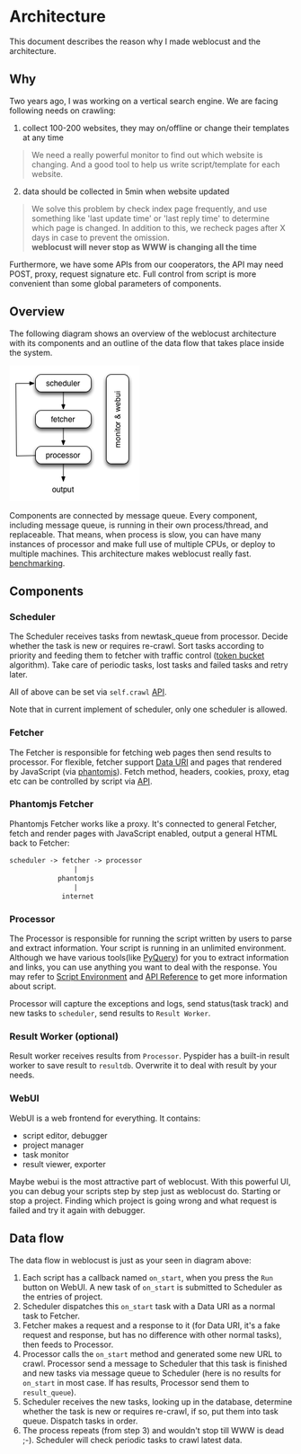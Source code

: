Architecture
============

This document describes the reason why I made weblocust and the architecture.

Why
---
Two years ago, I was working on a vertical search engine. We are facing following needs on crawling:

1. collect 100-200 websites, they may on/offline or change their templates at any time
> We need a really powerful monitor to find out which website is changing. And a good tool to help us write script/template for each website.

2. data should be collected in 5min when website updated
> We solve this problem by check index page frequently, and use something like 'last update time' or 'last reply time' to determine which page is changed. In addition to this, we recheck pages after X days in case to prevent the omission.  
> **weblocust will never stop as WWW is changing all the time**

Furthermore, we have some APIs from our cooperators, the API may need POST, proxy, request signature etc. Full control from script is more convenient than some global parameters of components.

Overview
--------
The following diagram shows an overview of the weblocust architecture with its components and an outline of the data flow that takes place inside the system.

![weblocust](imgs/weblocust-arch.png)

Components are connected by message queue. Every component, including message queue, is running in their own process/thread, and replaceable. That means, when process is slow, you can have many instances of processor and make full use of multiple CPUs, or deploy to multiple machines. This architecture makes weblocust really fast. [benchmarking](https://gist.github.com/binux/67b276c51e988f8e2c31#comment-1339242).

Components
----------

### Scheduler
The Scheduler receives tasks from newtask_queue from processor. Decide whether the task is new or requires re-crawl. Sort tasks according to priority and feeding them to fetcher with traffic control ([token bucket](http://en.wikipedia.org/wiki/Token_bucket) algorithm). Take care of periodic tasks, lost tasks and failed tasks and retry later.

All of above can be set via `self.crawl` [API](apis/). 

Note that in current implement of scheduler, only one scheduler is allowed.

### Fetcher
The Fetcher is responsible for fetching web pages then send results to processor. For flexible, fetcher support [Data URI](http://en.wikipedia.org/wiki/Data_URI_scheme) and pages that rendered by JavaScript (via [phantomjs](http://phantomjs.org/)). Fetch method, headers, cookies, proxy, etag etc can be controlled by script via [API](apis/self.crawl/#fetch).

### Phantomjs Fetcher
Phantomjs Fetcher works like a proxy. It's connected to general Fetcher, fetch and render pages with JavaScript enabled, output a general HTML back to Fetcher:

```
scheduler -> fetcher -> processor
                |
            phantomjs
                |
             internet
```

### Processor
The Processor is responsible for running the script written by users to parse and extract information. Your script is running in an unlimited environment. Although we have various tools(like [PyQuery](https://pythonhosted.org/pyquery/)) for you to extract information and links, you can use anything you want to deal with the response. You may refer to [Script Environment](Script-Environment) and [API Reference](apis/) to get more information about script.

Processor will capture the exceptions and logs, send status(task track) and new tasks to `scheduler`, send results to `Result Worker`.

### Result Worker (optional)
Result worker receives results from `Processor`. Pyspider has a built-in result worker to save result to `resultdb`. Overwrite it to deal with result by your needs.

### WebUI
WebUI is a web frontend for everything. It contains:

* script editor, debugger
* project manager
* task monitor
* result viewer, exporter

Maybe webui is the most attractive part of weblocust. With this powerful UI, you can debug your scripts step by step just as weblocust do. Starting or stop a project. Finding which project is going wrong and what request is failed and try it again with debugger.

Data flow
---------
The data flow in weblocust is just as your seen in diagram above:

1. Each script has a callback named `on_start`, when you press the `Run` button on WebUI. A new task of `on_start` is submitted to Scheduler as the entries of project.
2. Scheduler dispatches this `on_start` task with a Data URI as a normal task to Fetcher.
3. Fetcher makes a request and a response to it (for Data URI, it's a fake request and response, but has no difference with other normal tasks), then feeds to Processor.
4. Processor calls the `on_start` method and generated some new URL to crawl. Processor send a message to Scheduler that this task is finished and new tasks via message queue to Scheduler (here is no results for `on_start` in most case. If has results, Processor send them to `result_queue`).
5. Scheduler receives the new tasks, looking up in the database, determine whether the task is new or requires re-crawl, if so, put them into task queue. Dispatch tasks in order.
6. The process repeats (from step 3) and wouldn't stop till WWW is dead ;-). Scheduler will check periodic tasks to crawl latest data.
